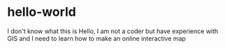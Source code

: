 # hello-world
I don't know what this is
Hello, I am not a coder but have experience with GIS and I need to learn how to make an online interactive map
